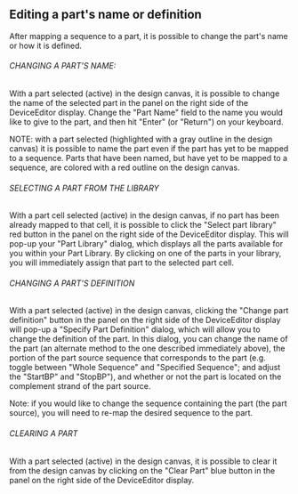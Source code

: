 ## Editing a part's name or definition

After mapping a sequence to a part, it is possible to change the part's name or how it is defined.

###### CHANGING A PART'S NAME:

With a part selected (active) in the design canvas, it is possible to change the name of the selected part in the panel on the right side of the DeviceEditor display. Change the "Part Name" field to the name you would like to give to the part, and then hit "Enter" (or "Return") on your keyboard. 

NOTE: with a part selected (highlighted with a gray outline in the design canvas) it is possible to name the part even if the part has yet to be mapped to a sequence. Parts that have been named, but have yet to be mapped to a sequence, are colored with a red outline on the design canvas.

###### SELECTING A PART FROM THE LIBRARY

With a part cell selected (active) in the design canvas, if no part has been already mapped to that cell, it is possible to click the "Select part library" red button in the panel on the right side of the DeviceEditor display. This will pop-up your "Part Library" dialog, which displays all the parts available for you within your Part Library. By clicking on one of the parts in your library, you will immediately assign that part to the selected part cell.


###### CHANGING A PART'S DEFINITION

With a part selected (active) in the design canvas, clicking the "Change part definition" button in the panel on the right side of the DeviceEditor display will pop-up a "Specify Part Definition" dialog, which will allow you to change the definition of the part. In this dialog, you can change the name of the part (an alternate method to the one described immediately above), the portion of the part source sequence that corresponds to the part (e.g. toggle between "Whole Sequence" and "Specified Sequence"; and adjust the "StartBP" and "StopBP"), and whether or not the part is located on the complement strand of the part source.

Note: if you would like to change the sequence containing the part (the part source), you will need to re-map the desired sequence to the part.

###### CLEARING A PART

With a part selected (active) in the design canvas, it is possible to clear it from the design canvas by clicking on the "Clear Part" blue button in the panel on the right side of the DeviceEditor display.
